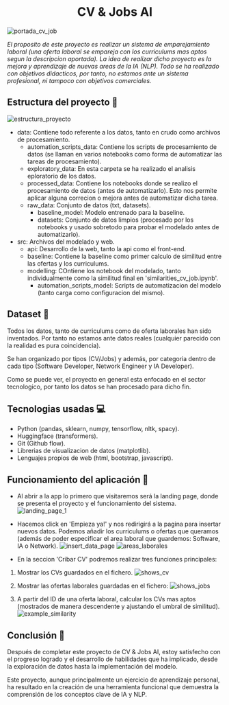 <h1 align='center'>CV & Jobs AI</h1>

![portada_cv_job](https://github.com/jarodriguezf/CV_JobsAI/assets/112967594/d8bade8c-18e2-4598-bff9-2a98e014eff1)

*El proposito de este proyecto es realizar un sistema de emparejamiento laboral (una oferta laboral se empareja con los curriculums mas aptos segun la descripcion aportada). La idea de realizar dicho proyecto es la mejora y aprendizaje de nuevas areas de la IA (NLP). Todo se ha realizado con objetivos didacticos, por tanto, no estamos ante un sistema profesional, ni tampoco con objetivos comerciales.*

##  Estructura del proyecto  📁
![estructura_proyecto](https://github.com/jarodriguezf/CV_JobsAI/assets/112967594/1c72e7ca-c4e6-4846-a6d7-7ec08260c8eb)

- data: Contiene todo referente a los datos, tanto en crudo como archivos de procesamiento.
    - automation_scripts_data: Contiene los scripts de procesamiento de datos (se llaman en varios notebooks como forma de automatizar las tareas de procesamiento).
    - exploratory_data: En esta carpeta se ha realizado el analisis eploratorio de los datos.
    - processed_data: Contiene los notebooks donde se realizo el procesamiento de datos (antes de automatizarlo). Esto nos permite aplicar alguna correcion o mejora antes de automatizar dicha tarea.
    - raw_data: Conjunto de datos (txt, datasets).
        - baseline_model: Modelo entrenado para la baseline.
        - datasets: Conjunto de datos limpios (procesado por los notebooks y usado sobretodo para probar el modelado antes de automatizarlo).
- src: Archivos del modelado y web.
    - api: Desarrollo de la web, tanto la api como el front-end.
    - baseline: Contiene la baseline como primer calculo de similitud entre las ofertas y los curriculums.
    - modelling: COntiene los notebook del modelado, tanto individualmente como la similitud final en 'similarities_cv_job.ipynb'.
        - automation_scripts_model: Scripts de automatizacion del modelo (tanto carga como configuracion del mismo).

## Dataset 📄

Todos los datos, tanto de curriculums como de oferta laborales han sido inventados. Por tanto no estamos ante datos reales (cualquier parecido con la realidad es pura coincidencia).

Se han organizado por tipos (CV/Jobs) y además, por categoria dentro de cada tipo (Software Developer, Network Engineer y IA Developer).

Como se puede ver, el proyecto en general esta enfocado en el sector tecnologico, por tanto los datos se han procesado para dicho fin.

## Tecnologias usadas 💻

- Python (pandas, sklearn, numpy, tensorflow, nltk, spacy).
- Huggingface (transformers).
- Git (Github flow).
- Librerias de visualizacion de datos (matplotlib).
- Lenguajes propios de web (html, bootstrap, javascript).

## Funcionamiento del aplicación 🚀

- Al abrir a la app lo primero que visitaremos será la landing page, donde se presenta el proyecto y el funcionamiento del sistema.
![landing_page_1](https://github.com/jarodriguezf/CV_JobsAI/assets/112967594/f1ccd57f-2ac7-449e-a109-a6dafee5ed72)

- Hacemos click en 'Empieza ya!' y nos redirigirá a la pagina para insertar nuevos datos. Podemos añadir los curriculums o ofertas que queramos (además de poder especificar el area laboral que guardemos: Software, IA o Network).
![insert_data_page](https://github.com/jarodriguezf/CV_JobsAI/assets/112967594/0d9f1c22-acf9-481b-af1c-daf64d7fe955)
![areas_laborales](https://github.com/jarodriguezf/CV_JobsAI/assets/112967594/094c2a7b-cf97-452f-8f3a-4fa9574069d9)

- En la seccion 'Cribar CV' podremos realizar tres funciones principales:

1. Mostrar los CVs guardados en el fichero.
![shows_cv](https://github.com/jarodriguezf/CV_JobsAI/assets/112967594/54d7ac0d-c80f-4edd-b64e-9f9a3ba3f607)

2. Mostrar las ofertas laborales guardadas en el fichero:
![shows_jobs](https://github.com/jarodriguezf/CV_JobsAI/assets/112967594/89e98ab6-6cc2-402d-a3ec-824e99df6cc7)

3. A partir del ID de una oferta laboral, calcular los CVs mas aptos (mostrados de manera descendente y ajustando el umbral de similitud).
![example_similarity](https://github.com/jarodriguezf/CV_JobsAI/assets/112967594/ede82f19-c106-4a66-9bd3-878dfd9a189f)

## Conclusión 🎉

Después de completar este proyecto de CV & Jobs AI, estoy satisfecho con el progreso logrado y el desarrollo de habilidades que ha implicado, desde la exploración de datos hasta la implementación del modelo.

Este proyecto, aunque principalmente un ejercicio de aprendizaje personal, ha resultado en la creación de una herramienta funcional que demuestra la comprensión de los conceptos clave de IA y NLP. 
